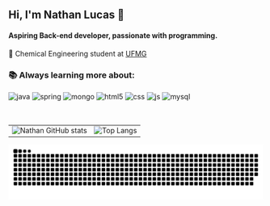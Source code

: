 ## Hi, I'm Nathan Lucas 👋

#### Aspiring Back-end developer, passionate with programming.

🔖 Chemical Engineering student at [UFMG](https://www.deq.ufmg.br/)<br/>
### 📚 Always learning more about:


<div style="display: inline_block">
  <img align="center" alt="java" src="https://img.shields.io/badge/Java-ED8B00?style=for-the-badge&logo=openjdk&logoColor=white" />
  <img align="center" alt="spring" src="https://img.shields.io/badge/Spring-6DB33F?style=for-the-badge&logo=spring&logoColor=white" />
  <img align="center" alt="mongo" src="https://img.shields.io/badge/MongoDB-4EA94B?style=for-the-badge&logo=mongodb&logoColor=white" />
  <img align="center" alt="html5" src="https://img.shields.io/badge/HTML5-E34F26?style=for-the-badge&logo=html5&logoColor=white" />
  <img align="center" alt="css" src="https://img.shields.io/badge/CSS3-1572B6?style=for-the-badge&logo=css3&logoColor=white" />
  <img align="center" alt="js" src="https://img.shields.io/badge/JavaScript-F7DF1E?style=for-the-badge&logo=javascript&logoColor=black" />
 <img align="center" alt="mysql" src="https://img.shields.io/badge/MySQL-005C84?style=for-the-badge&logo=mysql&logoColor=white" />
</div><br/><br/>


<p align="center">
  <table>
    <tr>
      <td>
        <img src="https://github-readme-stats.vercel.app/api?username=nathanllss&show_icons=true&rank_icon=github&&hide=contribs&theme=radical" alt="Nathan GitHub stats">
      </td>
      <td>
        <img src="https://github-readme-stats.vercel.app/api/top-langs/?username=nathanllss&layout=donut&&theme=radical" alt="Top Langs">
      </td>
    </tr>
  </table>
</p>

<p align='center'>
  <picture>
    <source media="(prefers-color-scheme: dark)" srcset="https://raw.githubusercontent.com/nathanllss/nathanllss/output/github-contribution-grid-snake-dark.svg" />
    <source media="(prefers-color-scheme: light)" srcset="https://raw.githubusercontent.com/nathanllss/nathanllss/output/github-contribution-grid-snake.svg" />
    <img alt="github-snake" src="https://raw.githubusercontent.com/nathanllss/nathanllss/output/github-contribution-grid-snake.svg" />
  </picture>
</p>
